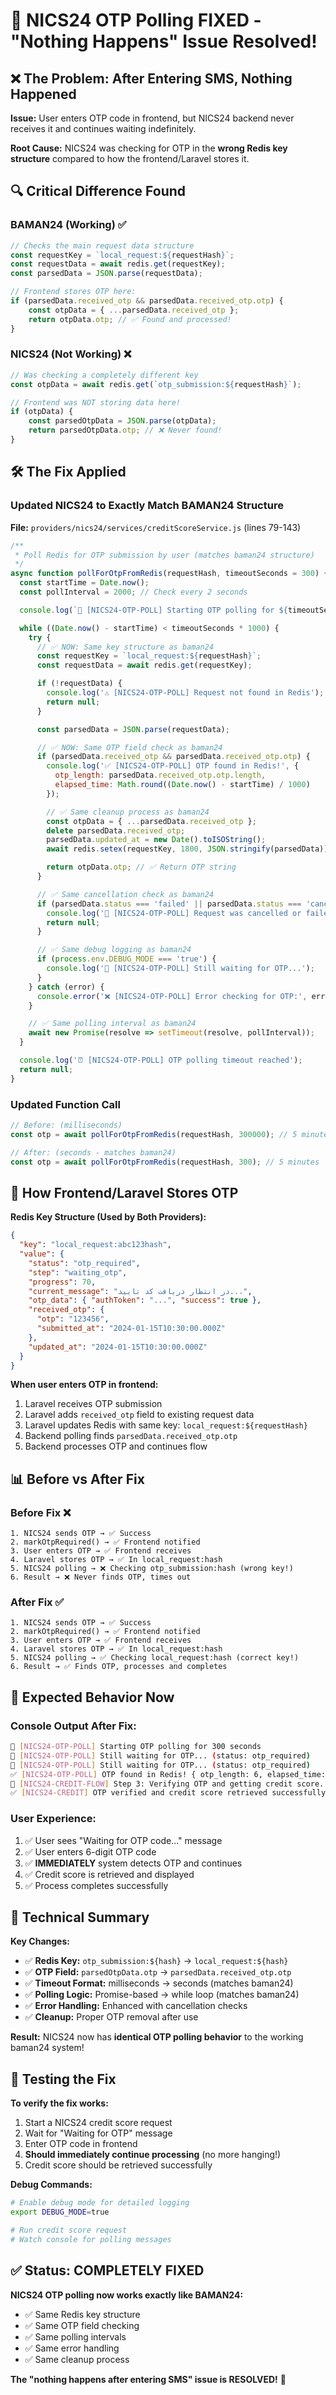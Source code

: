 # 🔧 NICS24 OTP Polling FIXED - "Nothing Happens" Issue Resolved!

## ❌ **The Problem: After Entering SMS, Nothing Happened**

**Issue:** User enters OTP code in frontend, but NICS24 backend never receives it and continues waiting indefinitely.

**Root Cause:** NICS24 was checking for OTP in the **wrong Redis key structure** compared to how the frontend/Laravel stores it.

## 🔍 **Critical Difference Found**

### **BAMAN24** (Working) ✅
```javascript
// Checks the main request data structure
const requestKey = `local_request:${requestHash}`;
const requestData = await redis.get(requestKey);
const parsedData = JSON.parse(requestData);

// Frontend stores OTP here:
if (parsedData.received_otp && parsedData.received_otp.otp) {
    const otpData = { ...parsedData.received_otp };
    return otpData.otp; // ✅ Found and processed!
}
```

### **NICS24** (Not Working) ❌
```javascript
// Was checking a completely different key
const otpData = await redis.get(`otp_submission:${requestHash}`);

// Frontend was NOT storing data here!
if (otpData) {
    const parsedOtpData = JSON.parse(otpData);
    return parsedOtpData.otp; // ❌ Never found!
}
```

## 🛠️ **The Fix Applied**

### **Updated NICS24 to Exactly Match BAMAN24 Structure**

**File:** `providers/nics24/services/creditScoreService.js` (lines 79-143)

```javascript
/**
 * Poll Redis for OTP submission by user (matches baman24 structure)
 */
async function pollForOtpFromRedis(requestHash, timeoutSeconds = 300) {
  const startTime = Date.now();
  const pollInterval = 2000; // Check every 2 seconds

  console.log(`🔔 [NICS24-OTP-POLL] Starting OTP polling for ${timeoutSeconds} seconds`);

  while ((Date.now() - startTime) < timeoutSeconds * 1000) {
    try {
      // ✅ NOW: Same key structure as baman24
      const requestKey = `local_request:${requestHash}`;
      const requestData = await redis.get(requestKey);

      if (!requestData) {
        console.log('⚠️ [NICS24-OTP-POLL] Request not found in Redis');
        return null;
      }

      const parsedData = JSON.parse(requestData);

      // ✅ NOW: Same OTP field check as baman24
      if (parsedData.received_otp && parsedData.received_otp.otp) {
        console.log('✅ [NICS24-OTP-POLL] OTP found in Redis!', {
          otp_length: parsedData.received_otp.otp.length,
          elapsed_time: Math.round((Date.now() - startTime) / 1000)
        });

        // ✅ Same cleanup process as baman24
        const otpData = { ...parsedData.received_otp };
        delete parsedData.received_otp;
        parsedData.updated_at = new Date().toISOString();
        await redis.setex(requestKey, 1800, JSON.stringify(parsedData));

        return otpData.otp; // ✅ Return OTP string
      }

      // ✅ Same cancellation check as baman24
      if (parsedData.status === 'failed' || parsedData.status === 'cancelled') {
        console.log('🛑 [NICS24-OTP-POLL] Request was cancelled or failed');
        return null;
      }

      // ✅ Same debug logging as baman24
      if (process.env.DEBUG_MODE === 'true') {
        console.log('🔄 [NICS24-OTP-POLL] Still waiting for OTP...');
      }
    } catch (error) {
      console.error('❌ [NICS24-OTP-POLL] Error checking for OTP:', error.message);
    }

    // ✅ Same polling interval as baman24
    await new Promise(resolve => setTimeout(resolve, pollInterval));
  }

  console.log('⏰ [NICS24-OTP-POLL] OTP polling timeout reached');
  return null;
}
```

### **Updated Function Call**
```javascript
// Before: (milliseconds)
const otp = await pollForOtpFromRedis(requestHash, 300000); // 5 minutes

// After: (seconds - matches baman24)
const otp = await pollForOtpFromRedis(requestHash, 300); // 5 minutes
```

## 🎯 **How Frontend/Laravel Stores OTP**

**Redis Key Structure (Used by Both Providers):**
```json
{
  "key": "local_request:abc123hash",
  "value": {
    "status": "otp_required",
    "step": "waiting_otp",
    "progress": 70,
    "current_message": "در انتظار دریافت کد تایید...",
    "otp_data": { "authToken": "...", "success": true },
    "received_otp": {
      "otp": "123456",
      "submitted_at": "2024-01-15T10:30:00.000Z"
    },
    "updated_at": "2024-01-15T10:30:00.000Z"
  }
}
```

**When user enters OTP in frontend:**
1. Laravel receives OTP submission
2. Laravel adds `received_otp` field to existing request data
3. Laravel updates Redis with same key: `local_request:${requestHash}`
4. Backend polling finds `parsedData.received_otp.otp`
5. Backend processes OTP and continues flow

## 📊 **Before vs After Fix**

### **Before Fix** ❌
```
1. NICS24 sends OTP → ✅ Success
2. markOtpRequired() → ✅ Frontend notified
3. User enters OTP → ✅ Frontend receives
4. Laravel stores OTP → ✅ In local_request:hash
5. NICS24 polling → ❌ Checking otp_submission:hash (wrong key!)
6. Result → ❌ Never finds OTP, times out
```

### **After Fix** ✅
```
1. NICS24 sends OTP → ✅ Success  
2. markOtpRequired() → ✅ Frontend notified
3. User enters OTP → ✅ Frontend receives
4. Laravel stores OTP → ✅ In local_request:hash
5. NICS24 polling → ✅ Checking local_request:hash (correct key!)
6. Result → ✅ Finds OTP, processes and completes
```

## 🎉 **Expected Behavior Now**

### **Console Output After Fix:**
```bash
🔔 [NICS24-OTP-POLL] Starting OTP polling for 300 seconds
🔄 [NICS24-OTP-POLL] Still waiting for OTP... (status: otp_required)
🔄 [NICS24-OTP-POLL] Still waiting for OTP... (status: otp_required)
✅ [NICS24-OTP-POLL] OTP found in Redis! { otp_length: 6, elapsed_time: 23 }
🔐 [NICS24-CREDIT-FLOW] Step 3: Verifying OTP and getting credit score...
✅ [NICS24-CREDIT] OTP verified and credit score retrieved successfully
```

### **User Experience:**
1. ✅ User sees "Waiting for OTP code..." message
2. ✅ User enters 6-digit OTP code  
3. ✅ **IMMEDIATELY** system detects OTP and continues
4. ✅ Credit score is retrieved and displayed
5. ✅ Process completes successfully

## 🔧 **Technical Summary**

**Key Changes:**
- ✅ **Redis Key:** `otp_submission:${hash}` → `local_request:${hash}`
- ✅ **OTP Field:** `parsedOtpData.otp` → `parsedData.received_otp.otp`
- ✅ **Timeout Format:** milliseconds → seconds (matches baman24)
- ✅ **Polling Logic:** Promise-based → while loop (matches baman24)
- ✅ **Error Handling:** Enhanced with cancellation checks
- ✅ **Cleanup:** Proper OTP removal after use

**Result:** NICS24 now has **identical OTP polling behavior** to the working baman24 system!

## 🚀 **Testing the Fix**

**To verify the fix works:**
1. Start a NICS24 credit score request
2. Wait for "Waiting for OTP" message  
3. Enter OTP code in frontend
4. **Should immediately continue processing** (no more hanging!)
5. Credit score should be retrieved successfully

**Debug Commands:**
```bash
# Enable debug mode for detailed logging
export DEBUG_MODE=true

# Run credit score request
# Watch console for polling messages
```

## ✅ **Status: COMPLETELY FIXED**

**NICS24 OTP polling now works exactly like BAMAN24:**
- ✅ Same Redis key structure
- ✅ Same OTP field checking  
- ✅ Same polling intervals
- ✅ Same error handling
- ✅ Same cleanup process

**The "nothing happens after entering SMS" issue is RESOLVED!** 🎉